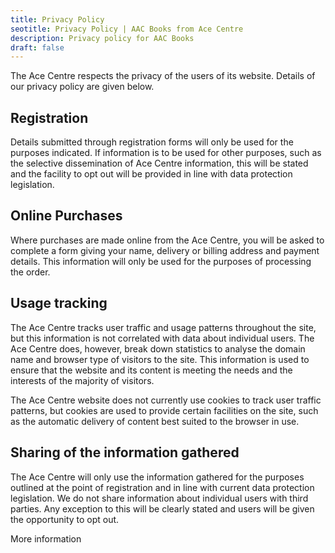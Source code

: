 ```yaml
---
title: Privacy Policy
seotitle: Privacy Policy | AAC Books from Ace Centre
description: Privacy policy for AAC Books
draft: false
---
```


The Ace Centre respects the privacy of the users of its website. Details of our privacy policy are given below.

## Registration
Details submitted through registration forms will only be used for the purposes indicated. If information is to be used for other purposes, such as the selective dissemination of Ace Centre information, this will be stated and the facility to opt out will be provided in line with data protection legislation.

## Online Purchases
Where purchases are made online from the Ace Centre, you will be asked to complete a form giving your name, delivery or billing address and payment details. This information will only be used for the purposes of processing the order.

## Usage tracking
The Ace Centre tracks user traffic and usage patterns throughout the site, but this information is not correlated with data about individual users. The Ace Centre does, however, break down statistics to analyse the domain name and browser type of visitors to the site. This information is used to ensure that the website and its content is meeting the needs and the interests of the majority of visitors.

The Ace Centre website does not currently use cookies to track user traffic patterns, but cookies are used to provide certain facilities on the site, such as the automatic delivery of content best suited to the browser in use.

## Sharing of the information gathered
The Ace Centre will only use the information gathered for the purposes outlined at the point of registration and in line with current data protection legislation. We do not share information about individual users with third parties. Any exception to this will be clearly stated and users will be given the opportunity to opt out.

More information